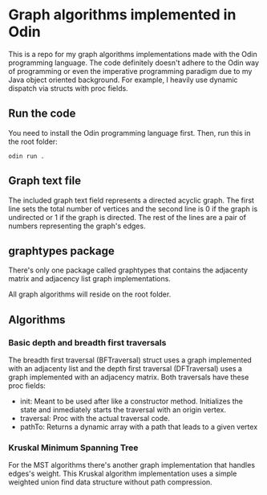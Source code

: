 # Graph algorithms implemented in Odin

This is a repo for my graph algorithms implementations made with the Odin programming language. The code definitely doesn't adhere to the Odin way of programming or even the imperative programming paradigm due to my Java object oriented background. For example, I heavily use dynamic dispatch via structs with proc fields.

## Run the code
You need to install the Odin programming language first. Then, run this in the root folder:
```
odin run .
```

## Graph text file
The included graph text field represents a directed acyclic graph. The first line sets the total number of vertices and the second line is 0 if the graph is undirected or 1 if the graph is directed. The rest of the lines are a pair of numbers representing the graph's edges.

## graphtypes package
There's only one package called graphtypes that contains the adjacenty matrix and adjacency list graph implementations.

All graph algorithms will reside on the root folder. 

## Algorithms

### Basic depth and breadth first traversals
The breadth first traversal (BFTraversal) struct uses a graph implemented with an adjacenty list and the depth first traversal  (DFTraversal) uses a graph implemented with an adjacency matrix. Both traversals have these proc fields:

 - init: Meant to be used after like a constructor method. Initializes the state and inmediately starts the traversal with an origin vertex.
 - traversal: Proc with the actual traversal code.
 - pathTo: Returns a dynamic array with a path that leads to a given vertex
 
### Kruskal Minimum Spanning Tree
For the MST algorithms there's another graph implementation that handles edges's weight. This Kruskal algorithm implementation uses a simple weighted union find data structure without path compression.
